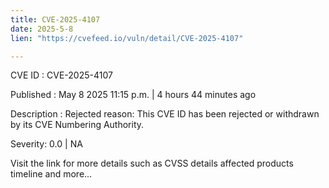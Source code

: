 ```yaml
---
title: CVE-2025-4107
date: 2025-5-8
lien: "https://cvefeed.io/vuln/detail/CVE-2025-4107"

---
```


CVE ID : CVE-2025-4107

Published :  May 8
2025
11:15 p.m. | 4 hours
44 minutes ago

Description : Rejected reason: This CVE ID has been rejected or withdrawn by its CVE Numbering Authority.

Severity: 0.0 | NA

Visit the link for more details
such as CVSS details
affected products
timeline
and more...
